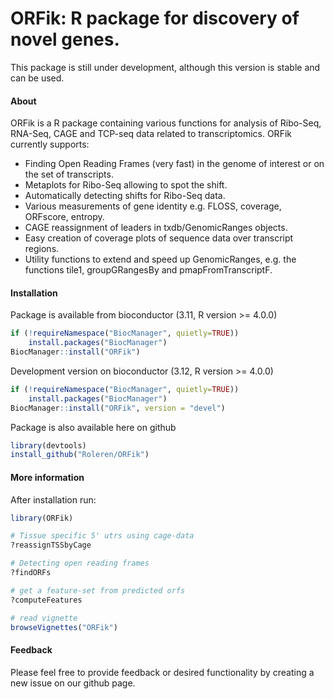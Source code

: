 ORFik: R package for discovery of novel genes.
==============================================================================

This package is still under development, although this version is stable and can be used.

#### About


ORFik is a R package containing various functions for analysis of Ribo-Seq, RNA-Seq, CAGE and TCP-seq data related to transcriptomics. ORFik currently supports:

- Finding Open Reading Frames (very fast) in the genome of interest or on the set of transcripts.
- Metaplots for Ribo-Seq allowing to spot the shift.
- Automatically detecting shifts for Ribo-Seq data.
- Various measurements of gene identity e.g. FLOSS, coverage, ORFscore, entropy.
- CAGE reassignment of leaders in txdb/GenomicRanges objects.
- Easy creation of coverage plots of sequence data over transcript regions.
- Utility functions to extend and speed up GenomicRanges, e.g. the functions tile1, groupGRangesBy and pmapFromTranscriptF.



#### Installation
Package is available from bioconductor (3.11, R version >= 4.0.0)
```r
if (!requireNamespace("BiocManager", quietly=TRUE))
    install.packages("BiocManager")
BiocManager::install("ORFik")
```

Development version on bioconductor (3.12, R version >= 4.0.0)
```r
if (!requireNamespace("BiocManager", quietly=TRUE))
    install.packages("BiocManager")
BiocManager::install("ORFik", version = "devel")
```  

Package is also available here on github
```r
library(devtools)
install_github("Roleren/ORFik")
```  

#### More information

After installation run:
```r
library(ORFik)

# Tissue specific 5' utrs using cage-data
?reassignTSSbyCage

# Detecting open reading frames
?findORFs

# get a feature-set from predicted orfs
?computeFeatures

# read vignette
browseVignettes("ORFik")
```  

#### Feedback

Please feel free to provide feedback or desired functionality by creating a new issue on our github page.
